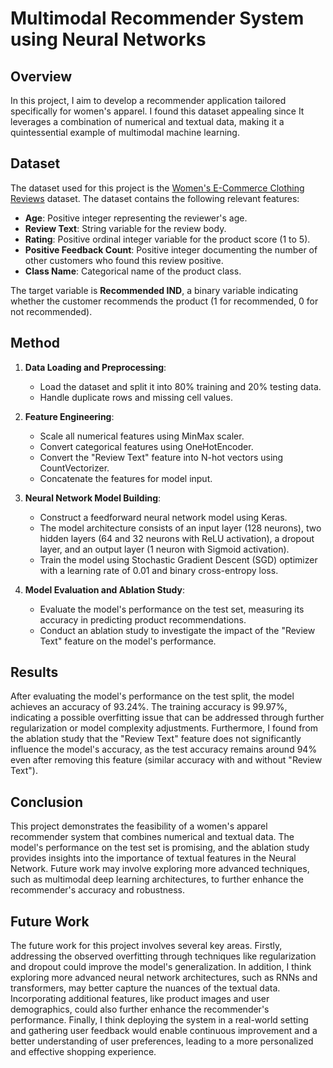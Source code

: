 # Multimodal Recommender System using Neural Networks

## Overview
In this project, I aim to develop a recommender application tailored specifically for women's apparel. I found this dataset appealing since It leverages a combination of numerical and textual data, making it a quintessential example of multimodal machine learning.

## Dataset
The dataset used for this project is the [Women's E-Commerce Clothing Reviews](https://www.kaggle.com/datasets/nicapotato/womens-ecommerce-clothing-reviews/download?datasetVersionNumber=1) dataset. The dataset contains the following relevant features:

- **Age**: Positive integer representing the reviewer's age.
- **Review Text**: String variable for the review body.
- **Rating**: Positive ordinal integer variable for the product score (1 to 5).
- **Positive Feedback Count**: Positive integer documenting the number of other customers who found this review positive.
- **Class Name**: Categorical name of the product class.

The target variable is **Recommended IND**, a binary variable indicating whether the customer recommends the product (1 for recommended, 0 for not recommended).

## Method

1. **Data Loading and Preprocessing**:
   - Load the dataset and split it into 80% training and 20% testing data.
   - Handle duplicate rows and missing cell values.

2. **Feature Engineering**:
   - Scale all numerical features using MinMax scaler.
   - Convert categorical features using OneHotEncoder.
   - Convert the "Review Text" feature into N-hot vectors using CountVectorizer.
   - Concatenate the features for model input.

3. **Neural Network Model Building**:
   - Construct a feedforward neural network model using Keras.
   - The model architecture consists of an input layer (128 neurons), two hidden layers (64 and 32 neurons with ReLU activation), a dropout layer, and an output layer (1 neuron with Sigmoid activation).
   - Train the model using Stochastic Gradient Descent (SGD) optimizer with a learning rate of 0.01 and binary cross-entropy loss.

4. **Model Evaluation and Ablation Study**:
   - Evaluate the model's performance on the test set, measuring its accuracy in predicting product recommendations.
   - Conduct an ablation study to investigate the impact of the "Review Text" feature on the model's performance.

## Results

After evaluating the model's performance on the test split, the model achieves an accuracy of 93.24%. The training accuracy is 99.97%, indicating a possible overfitting issue that can be addressed through further regularization or model complexity adjustments. Furthermore, I found from the ablation study that the "Review Text" feature does not significantly influence the model's accuracy, as the test accuracy remains around 94% even after removing this feature (similar accuracy with and without "Review Text").

## Conclusion

This project demonstrates the feasibility of a women's apparel recommender system that combines numerical and textual data. The model's performance on the test set is promising, and the ablation study provides insights into the importance of textual features in the Neural Network. Future work may involve exploring more advanced techniques, such as multimodal deep learning architectures, to further enhance the recommender's accuracy and robustness.

## Future Work
The future work for this project involves several key areas. Firstly, addressing the observed overfitting through techniques like regularization and dropout could improve the model's generalization. In addition, I think exploring more advanced neural network architectures, such as RNNs and transformers, may better capture the nuances of the textual data. Incorporating additional features, like product images and user demographics, could also further enhance the recommender's performance. Finally, I think deploying the system in a real-world setting and gathering user feedback would enable continuous improvement and a better understanding of user preferences, leading to a more personalized and effective shopping experience.
